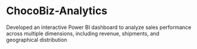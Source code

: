 # ChocoBiz-Analytics
Developed an interactive Power BI dashboard to analyze sales performance across multiple dimensions, including revenue, shipments, and geographical distribution

